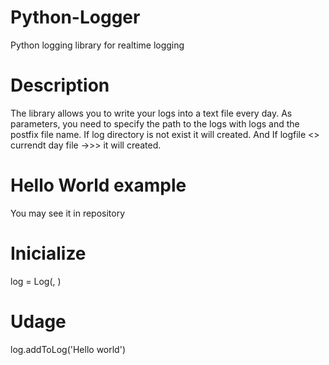 # Python-Logger
Python logging library for realtime logging 

# Description 
The library allows you to write your logs into a text file every day. 
As parameters, you need to specify the path to the logs with logs and the postfix file name.
If log directory is not exist it will created. 
And If logfile <> currendt day file ->>> it will created.

# Hello World example
You may see it in repository

# Inicialize
log = Log(<path to log dir>, <postfix log file name>)
  
# Udage
log.addToLog('Hello world')


